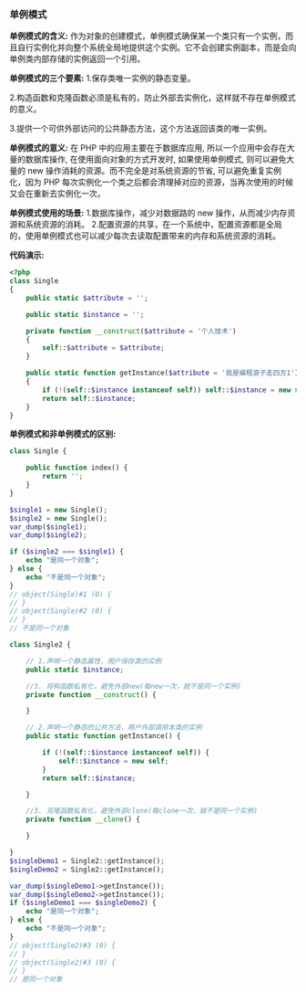 ### 单例模式

**单例模式的含义:**
作为对象的创建模式，单例模式确保某一个类只有一个实例，而且自行实例化并向整个系统全局地提供这个实例。它不会创建实例副本，而是会向单例类内部存储的实例返回一个引用。

**单例模式的三个要素:** 
1.保存类唯一实例的静态变量。 

2.构造函数和克隆函数必须是私有的，防止外部去实例化，这样就不存在单例模式的意义。 

3.提供一个可供外部访问的<kbd>公共静态</kbd>方法，这个方法返回该类的唯一实例。

**单例模式的意义:**
在 PHP 中的应用主要在于数据库应用, 所以一个应用中会存在大量的数据库操作, 在使用面向对象的方式开发时, 如果使用单例模式, 则可以避免大量的 new 操作消耗的资源。而不完全是对系统资源的节省, 可以避免重复实例化，因为 PHP 每次实例化一个类之后都会清理掉对应的资源，当再次使用的时候又会在重新去实例化一次。

**单例模式使用的场景:** 1.数据库操作，减少对数据路的 new 操作，从而减少内存资源和系统资源的消耗。 2.配置资源的共享，在一个系统中，配置资源都是全局的，使用单例模式也可以减少每次去读取配置带来的内存和系统资源的消耗。

**代码演示:**

```php
<?php
class Single
{
    public static $attribute = '';

    public static $instance = '';

    private function __construct($attribute = '个人技术')
    {
        self::$attribute = $attribute;
    }

    public static function getInstance($attribute = '我是编程浪子走四方1')
    {
        if (!(self::$instance instanceof self)) self::$instance = new self($attribute);
        return self::$instance;
    }
}
```
**单例模式和非单例模式的区别:**
```php
class Single {

	public function index() {
		return '';
	}
}

$single1 = new Single();
$single2 = new Single();
var_dump($single1);
var_dump($single2);

if ($single2 === $single1) {
	echo "是同一个对象";
} else {
	echo "不是同一个对象";
}
// object(Single)#1 (0) {
// }
// object(Single)#2 (0) {
// }
// 不是同一个对象

class Single2 {

    // 1.声明一个静态属性，用户保存类的实例
	public static $instance;

    //3. 将构函数私有化，避免外部new(每new一次，就不是同一个实例)
	private function __construct() {

	}

    // 2.声明一个静态的公共方法，用户外部调用本类的实例
	public static function getInstance() {

		if (!(self::$instance instanceof self)) {
			self::$instance = new self;
		}
		return self::$instance;

	}

    //3. 克隆函数私有化，避免外部clone(每clone一次，就不是同一个实例)
	private function __clone() {

	}

}
$singleDemo1 = Single2::getInstance();
$singleDemo2 = Single2::getInstance();

var_dump($singleDemo1->getInstance());
var_dump($singleDemo2->getInstance());
if ($singleDemo1 === $singleDemo2) {
	echo "是同一个对象";
} else {
	echo "不是同一个对象";
}
// object(Single2)#3 (0) {
// }
// object(Single2)#3 (0) {
// }
// 是同一个对象
```